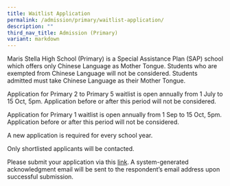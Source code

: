```yaml
---
title: Waitlist Application
permalink: /admission/primary/waitlist-application/
description: ""
third_nav_title: Admission (Primary)
variant: markdown
---
```

Maris Stella High School (Primary) is a Special Assistance Plan (SAP) school which offers only Chinese Language as Mother Tongue. Students who are exempted from Chinese Language will not be considered. Students admitted must take Chinese Language as their Mother Tongue.&nbsp;  
  
Application for Primary 2 to Primary 5 waitlist is open annually from 1 July to 15 Oct, 5pm. Application before or after this period will not be considered. &nbsp;  
  
Application for Primary 1 waitlist is open annually from 1 Sep to 15 Oct, 5pm. Application before or after this period will not be considered. &nbsp;  
  
A new application is required for every school year.&nbsp; &nbsp;  
  
Only shortlisted applicants will be contacted.

Please submit your application via this [link](https://go.gov.sg/mshp-waitlist). A system-generated acknowledgment email will be sent to the respondent’s email address upon successful submission.
